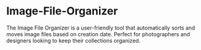 # Image-File-Organizer
The Image File Organizer is a user-friendly tool that automatically sorts and moves image files based on creation date. Perfect for photographers and designers looking to keep their collections organized.
